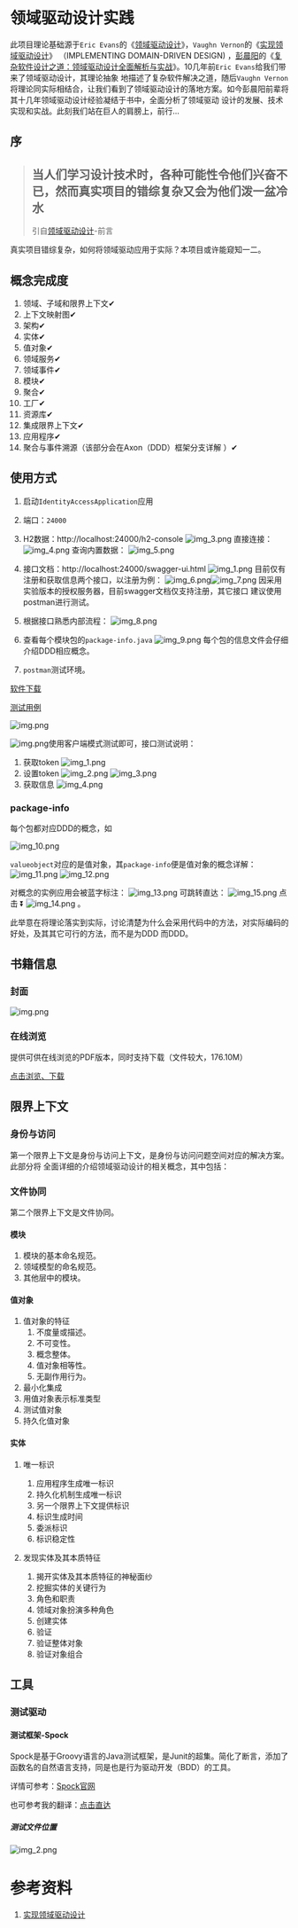 # 领域驱动设计实践

此项目理论基础源于`Eric Evans`的《[领域驱动设计][ddd]》，`Vaughn Vernon`的《[实现领域驱动设计][ddd-implementation]》 （IMPLEMENTING DOMAIN-DRIVEN
DESIGN)
，[彭晨阳][peng-chen-yang]的《[复杂软件设计之道：领域驱动设计全面解析与实战][peng-chen-yang-book]》。10几年前`Eric Evans`给我们带来了领域驱动设计，其理论抽象
地描述了复杂软件解决之道，随后`Vaughn Vernon`将理论同实际相结合，让我们看到了领域驱动设计的落地方案。如今彭晨阳前辈将其十几年领域驱动设计经验凝结于书中，全面分析了领域驱动
设计的发展、技术实现和实战。此刻我们站在巨人的肩膀上，前行...

## 序

> 当人们学习设计技术时，各种可能性令他们兴奋不已，然而真实项目的错综复杂又会为他们泼一盆冷水
> --
> 引自[领域驱动设计][ddd]-前言

真实项目错综复杂，如何将领域驱动应用于实际？本项目或许能窥知一二。

## 概念完成度

1. 领域、子域和限界上下文✔
2. 上下文映射图✔
3. 架构✔
4. 实体✔
5. 值对象✔
6. 领域服务✔
7. 领域事件✔
8. 模块✔
9. 聚合✔
10. 工厂✔
11. 资源库✔
12. 集成限界上下文✔
13. 应用程序✔
14. 聚合与事件溯源（该部分会在Axon（DDD）框架分支详解 ）✔

## 使用方式

1. 启动`IdentityAccessApplication`应用
2. 端口：`24000`
3. H2数据：http://localhost:24000/h2-console
   ![img_3.png](image/img_3.png)
   直接连接：
   ![img_4.png](image/img_4.png)
   查询内置数据：
   ![img_5.png](image/img_5.png)
4. 接口文档：http://localhost:24000/swagger-ui.html
   ![img_1.png](image/img_1.png)
   目前仅有注册和获取信息两个接口，以注册为例：
   ![img_6.png](image/img_6.png)![img_7.png](image/img_7.png)
   因采用实验版本的授权服务器，目前swagger文档仅支持注册，其它接口 建议使用postman进行测试。
5. 根据接口熟悉内部流程：
   ![img_8.png](image/img_8.png)

6. 查看每个模块包的`package-info.java`
   ![img_9.png](image/img_9.png)
   每个包的信息文件会仔细介绍DDD相应概念。
7. `postman`测试环境。

[软件下载][postman]

[测试用例][postman-test]

![img.png](image/img_21.png)

![img.png](image/img_16.png)使用客户端模式测试即可，接口测试说明：

1. 获取token
   ![img_1.png](image/img_17.png)
2. 设置token
   ![img_2.png](image/img_18.png)
   ![img_3.png](image/img_19.png)
3. 获取信息
   ![img_4.png](image/img_20.png)

### package-info

每个包都对应DDD的概念，如

![img_10.png](image/img_10.png)

`valueobject`对应的是值对象，其`package-info`便是值对象的概念详解：
![img_11.png](image/img_11.png)
![img_12.png](image/img_12.png)

对概念的实例应用会被蓝字标注：
![img_13.png](image/img_13.png)
可跳转直达：
![img_15.png](image/img_15.png)
点击 ⏬
![img_14.png](image/img_14.png)
。

此举意在将理论落实到实际，讨论清楚为什么会采用代码中的方法，对实际编码的 好处，及其其它可行的方法，而不是为DDD 而DDD。

## 书籍信息

### 封面

![img.png](image/img.png)

### 在线浏览

提供可供在线浏览的PDF版本，同时支持下载（文件较大，176.10M）

[点击浏览、下载][ddd-implementation]

## 限界上下文

### 身份与访问

第一个限界上下文是身份与访问上下文，是身份与访问问题空间对应的解决方案。此部分将 全面详细的介绍领域驱动设计的相关概念，其中包括：

### 文件协同

第二个限界上下文是文件协同。

#### 模块

1. 模块的基本命名规范。
2. 领域模型的命名规范。
3. 其他层中的模块。

#### 值对象

1. 值对象的特征
    1. 不度量或描述。
    2. 不可变性。
    3. 概念整体。
    4. 值对象相等性。
    5. 无副作用行为。
2. 最小化集成
3. 用值对象表示标准类型
4. 测试值对象
5. 持久化值对象

#### 实体

1. 唯一标识
    1. 应用程序生成唯一标识
    2. 持久化机制生成唯一标识
    3. 另一个限界上下文提供标识
    4. 标识生成时间
    5. 委派标识
    6. 标识稳定性

2. 发现实体及其本质特征
    1. 揭开实体及其本质特征的神秘面纱
    2. 挖掘实体的关键行为
    3. 角色和职责
    4. 领域对象扮演多种角色
    5. 创建实体
    6. 验证
    7. 验证整体对象
    8. 验证对象组合

## 工具

### 测试驱动

#### 测试框架-Spock

Spock是基于Groovy语言的Java测试框架，是Junit的超集。简化了断言，添加了 函数名的自然语言支持，同是也是行为驱动开发（BDD）的工具。

详情可参考：[Spock官网][spock]

也可参考我的翻译：[点击直达][yuque-spock]

##### 测试文件位置

![img_2.png](image/img_2.png)

# 参考资料

1. [实现领域驱动设计][ddd-implementation]

[peng-chen-yang]: https://www.jdon.com

[peng-chen-yang-book]: https://item.jd.com/12958558.html

[Spock]: https://spockframework.org/

[yuque-spock]: https://www.yuque.com/lugew/spock

[ddd-implementation]: https://kdocs.cn/l/sbM4tTbSgK6m

[ddd]: https://kdocs.cn/l/snqXPOgp8Uh5

[postman]: https://www.postman.com/

[postman-test]: https://www.postman.com/grey-crescent-914478/workspace/implimenting-domain-driven-desi~b2c62ddc-0a3c-4cf7-b850-15476a40b9ad/collection/13897285-338c4c7c-c3d5-4c2e-9503-4ebeaa74fe03